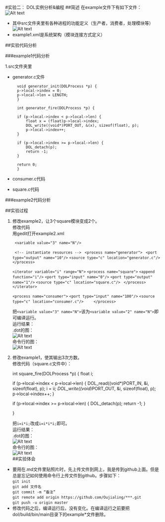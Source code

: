 #实验二： DOL实例分析&编程
##简述
在example文件下有如下文件：  
![Alt text](https://github.com/Oujialing/ES2016_14353244/blob/master/pic/3-1-2.png)   

 - 其中src文件夹里有各种进程的功能定义（生产者，消费者，处理模块等）  
 ![Alt text](https://github.com/Oujialing/ES2016_14353244/blob/master/pic/3-1-3.png)
 - example1.xml是系统架构（模块连接方式定义）  

##实验代码分析

###example1代码分析  

1.src文件夹里  


- generator.c文件  
 
        void generator_init(DOLProcess *p) {
        p->local->index = 0;
        p->local->len = LENGTH;
        }

        int generator_fire(DOLProcess *p) {

        if (p->local->index < p->local->len) {
            float x = (float)p->local->index;
            DOL_write((void*)PORT_OUT, &(x), sizeof(float), p);
            p->local->index++;
        }

        if (p->local->index >= p->local->len) {
            DOL_detach(p);
            return -1;
        }

        return 0;
        }

- consumer.c代码

- square.c代码

###example2代码分析  


##实验过程
1. 修改example2，让3个square模块变成2个。  
   修改代码  
   用gedit打开example2.xml  

   ` <variable value="3" name="N"/>`

   ` <!-- instantiate resources -->`
   ` <process name="generator">`
     ` <port type="output" name="10"/>`
      `<source type="c" location="generator.c"/>`
   ` </process>`

    `<iterator variable="i" range="N">`
      `<process name="square">`
        `<append function="i"/>`
        `<port type="input" name="0"/>`
        `<port type="output" name="1"/>`
        `<source type="c" location="square.c"/>`
     ` </process>`
   ` </iterator>`

    `<process name="consumer">`
      `<port type="input" name="100"/>`
      `<source type="c" location="consumer.c"/>`
`    </process>`
 
    把`<variable value="3" name="N">`该为`<variable value="2" name="N">`即可编译运行。  
运行结果：  
.dot的图：  
![Alt text](https://github.com/Oujialing/ES2016_14353244/blob/master/pic/3-2-1.jpg)  
命令行的图：  
![Alt text](https://github.com/Oujialing/ES2016_14353244/blob/master/pic/3-2.png)  

2. 修改example1，使其输出3次方数。  
 修改代码（square.c文件中）：  
 
    int square_fire(DOLProcess *p) {
        float i;

    if (p->local->index < p->local->len) {
        DOL_read((void*)PORT_IN, &i, sizeof(float), p);
        i = i*i;
        DOL_write((void*)PORT_OUT, &i, sizeof(float), p);
        p->local->index++;
    }

    if (p->local->index >= p->local->len) {
        DOL_detach(p);
        return -1;
    }

    }
      
    把`i=i*i;`改成`i=i*i*i;`即可。  
运行结果：  
.dot的图：  
![Alt text](https://github.com/Oujialing/ES2016_14353244/blob/master/pic/3-1-1.png)  
命令行的图：  
![Alt text](https://github.com/Oujialing/ES2016_14353244/blob/master/pic/3-1.png)  
##实验体会
 - 要用在.md文件里贴照片时，先上传文件到网上，我是传到github上面。但是总是忘记如何使用命令行上传文件到github。步骤如下：  
  `git init`  
  `git add 文件名`    
  `git commit -m “备注”`    
  `git remote add origin https://github.com/Oujialing/***.git`  
  `git push -u origin master`  
 - 修改代码之后，编译运行后，没有变化。在编译运行之前要把dol/build/bin/main目录下的example*文件删除。




